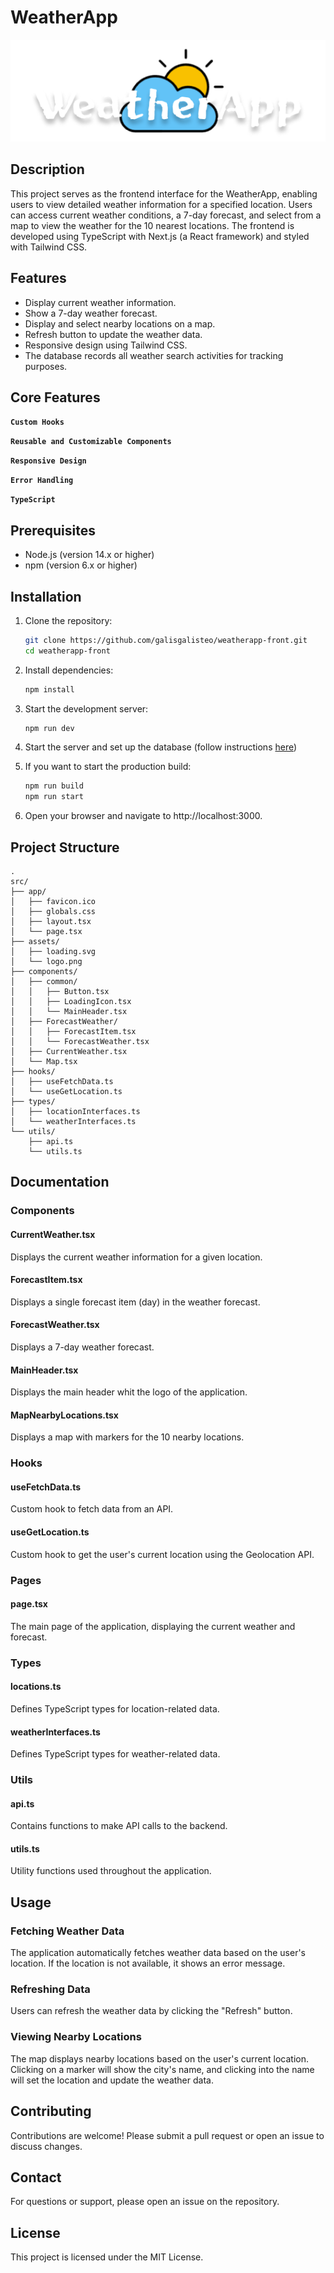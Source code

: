# WeatherApp

![Logo](./public/logo.png)

## Description

This project serves as the frontend interface for the WeatherApp, enabling users to view detailed weather information for a specified location. Users can access current weather conditions, a 7-day forecast, and select from a map to view the weather for the 10 nearest locations. The frontend is developed using TypeScript with Next.js (a React framework) and styled with Tailwind CSS.

## Features

- Display current weather information.
- Show a 7-day weather forecast.
- Display and select nearby locations on a map.
- Refresh button to update the weather data.
- Responsive design using Tailwind CSS.
- The database records all weather search activities for tracking purposes.
  
## Core Features

**`Custom Hooks`**

**`Reusable and Customizable Components`**

**`Responsive Design`**

**`Error Handling`**

**`TypeScript`**

## Prerequisites

- Node.js (version 14.x or higher)
- npm (version 6.x or higher)

## Installation

1. Clone the repository:
   ```sh
   git clone https://github.com/galisgalisteo/weatherapp-front.git
   cd weatherapp-front
   ```

2. Install dependencies:
   ```sh
   npm install
   ```

3. Start the development server:
   ```sh
   npm run dev
   ```
4. Start the server and set up the database (follow instructions [here](https://github.com/galisgalisteo/weatherapp-back))

5. If you want to start the production build:
   ```sh
   npm run build
   npm run start
   ```

6. Open your browser and navigate to http://localhost:3000.

## Project Structure

```
.
src/
├── app/
│   ├── favicon.ico
│   ├── globals.css
│   ├── layout.tsx
│   └── page.tsx
├── assets/
│   ├── loading.svg
│   └── logo.png
├── components/
│   ├── common/
│   │   ├── Button.tsx
│   │   ├── LoadingIcon.tsx
│   │   └── MainHeader.tsx
│   ├── ForecastWeather/
│   │   ├── ForecastItem.tsx
│   │   └── ForecastWeather.tsx
│   ├── CurrentWeather.tsx
│   └── Map.tsx
├── hooks/
│   ├── useFetchData.ts
│   └── useGetLocation.ts
├── types/
│   ├── locationInterfaces.ts
│   └── weatherInterfaces.ts
└── utils/
    ├── api.ts
    └── utils.ts
```

## Documentation

### Components

#### CurrentWeather.tsx

Displays the current weather information for a given location.

#### ForecastItem.tsx

Displays a single forecast item (day) in the weather forecast.

#### ForecastWeather.tsx

Displays a 7-day weather forecast.

#### MainHeader.tsx

Displays the main header whit the logo of the application.

#### MapNearbyLocations.tsx

Displays a map with markers for the 10 nearby locations.

### Hooks

#### useFetchData.ts

Custom hook to fetch data from an API.

#### useGetLocation.ts

Custom hook to get the user's current location using the Geolocation API.

### Pages

#### page.tsx

The main page of the application, displaying the current weather and forecast.

### Types

#### locations.ts

Defines TypeScript types for location-related data.

#### weatherInterfaces.ts

Defines TypeScript types for weather-related data.

### Utils

#### api.ts

Contains functions to make API calls to the backend.

#### utils.ts

Utility functions used throughout the application.

## Usage

### Fetching Weather Data

The application automatically fetches weather data based on the user's location. If the location is not available, it shows an error message.

### Refreshing Data

Users can refresh the weather data by clicking the "Refresh" button.

### Viewing Nearby Locations

The map displays nearby locations based on the user's current location. Clicking on a marker will show the city's name, and clicking into the name will set the location and update the weather data.

## Contributing

Contributions are welcome! Please submit a pull request or open an issue to discuss changes.

## Contact

For questions or support, please open an issue on the repository.

## License

This project is licensed under the MIT License.

